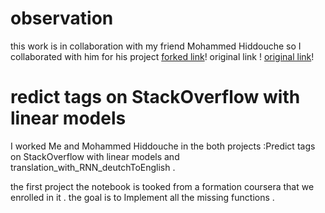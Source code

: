 # observation
this work is in collaboration with my friend Mohammed Hiddouche so I collaborated with him for his project [forked link](https://github.com/hiddouche/NLP)! original link ! [original link](https://github.com/youssef-lachhab/IDDL)! 

# redict tags on StackOverflow with linear models
I worked Me and  Mohammed Hiddouche in the both projects :Predict tags on StackOverflow with linear models and translation_with_RNN_deutchToEnglish .

the first project the notebook is tooked from a formation coursera that we enrolled in it . the goal is to Implement all the missing functions .


